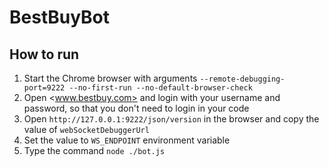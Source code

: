 # BestBuyBot

## How to run

1. Start the Chrome browser with arguments `--remote-debugging-port=9222 --no-first-run --no-default-browser-check`
2. Open <www.bestbuy.com> and login with your username and password, so that you don't need to login in your code
3. Open `http://127.0.0.1:9222/json/version` in the browser and copy the value of `webSocketDebuggerUrl`
4. Set the value to `WS_ENDPOINT` environment variable
5. Type the command `node ./bot.js`
